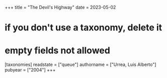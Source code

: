 +++
title = "The Devil's Highway"
date = 2023-05-02
# if you don't use a taxonomy, delete it
# empty fields not allowed
[taxonomies]
  readstate = ["queue"]
  authorname = ["Urrea, Luis Alberto"]
  pubyear = ["2004"]
+++

